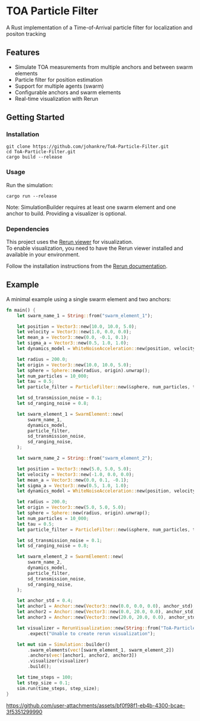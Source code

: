 # TOA Particle Filter
A Rust implementation of a Time-of-Arrival particle filter for localization and positon tracking

## Features
- Simulate TOA measurements from multiple anchors and between swarm elements
- Particle filter for position estimation
- Support for multiple agents (swarm)
- Configurable anchors and swarm elements
- Real-time visualization with Rerun

## Getting Started
### Installation
```console
git clone https://github.com/johankre/ToA-Particle-Filter.git
cd ToA-Particle-Filter.git
cargo build --release
```

### Usage
Run the simulation:
```console
cargo run --release
```

Note: SimulationBuilder requires at least one swarm element and one anchor to build. Providing a visualizer is optional.

### Dependencies

This project uses the [Rerun viewer](https://github.com/rerun-io/rerun) for visualization.  
To enable visualization, you need to have the Rerun viewer installed and available in your environment.

Follow the installation instructions from the [Rerun documentation](https://rerun.io/docs/getting-started/installing-viewer).

##  Example

A minimal example using a single swarm element and two anchors:

```rust
fn main() {
    let swarm_name_1 = String::from("swarm_element_1");

    let position = Vector3::new(10.0, 10.0, 5.0);
    let velocity = Vector3::new(1.0, 0.0, 0.0);
    let mean_a = Vector3::new(0.0, -0.1, 0.1);
    let sigma_a = Vector3::new(0.5, 1.0, 1.0);
    let dynamics_model = WhiteNoiseAcceleration::new(position, velocity, mean_a, sigma_a);

    let radius = 200.0;
    let origin = Vector3::new(10.0, 10.0, 5.0);
    let sphere = Sphere::new(radius, origin).unwrap();
    let num_particles = 10_000;
    let tau = 0.5;
    let particle_filter = ParticleFilter::new(&sphere, num_particles, tau);

    let sd_transmission_noise = 0.1;
    let sd_ranging_noise = 0.8;

    let swarm_element_1 = SwarmElement::new(
        swarm_name_1,
        dynamics_model,
        particle_filter,
        sd_transmission_noise,
        sd_ranging_noise,
    );

    let swarm_name_2 = String::from("swarm_element_2");

    let position = Vector3::new(5.0, 5.0, 5.0);
    let velocity = Vector3::new(-1.0, 0.0, 0.0);
    let mean_a = Vector3::new(0.0, 0.1, -0.1);
    let sigma_a = Vector3::new(0.5, 1.0, 1.0);
    let dynamics_model = WhiteNoiseAcceleration::new(position, velocity, mean_a, sigma_a);

    let radius = 200.0;
    let origin = Vector3::new(5.0, 5.0, 5.0);
    let sphere = Sphere::new(radius, origin).unwrap();
    let num_particles = 10_000;
    let tau = 0.5;
    let particle_filter = ParticleFilter::new(&sphere, num_particles, tau);

    let sd_transmission_noise = 0.1;
    let sd_ranging_noise = 0.8;

    let swarm_element_2 = SwarmElement::new(
        swarm_name_2,
        dynamics_model,
        particle_filter,
        sd_transmission_noise,
        sd_ranging_noise,
    );

    let anchor_std = 0.4;
    let anchor1 = Anchor::new(Vector3::new(0.0, 0.0, 0.0), anchor_std);
    let anchor2 = Anchor::new(Vector3::new(0.0, 20.0, 0.0), anchor_std);
    let anchor3 = Anchor::new(Vector3::new(20.0, 20.0, 0.0), anchor_std);

    let visualizer = RerunVisualization::new(String::from("ToA-Particle-Filter"))
        .expect("Unable to create rerun visualization");

    let mut sim = Simulation::builder()
        .swarm_elements(vec![swarm_element_1, swarm_element_2])
        .anchors(vec![anchor1, anchor2, anchor3])
        .visualizer(visualizer)
        .build();

    let time_steps = 100;
    let step_size = 0.1;
    sim.run(time_steps, step_size);
}
```


https://github.com/user-attachments/assets/bf0f98f1-eb4b-4300-bcae-3f5351299990

